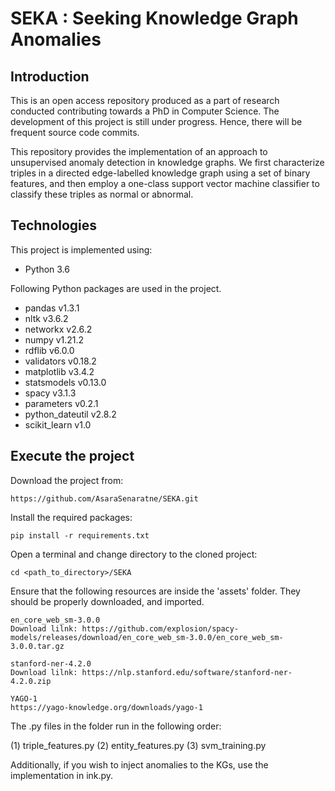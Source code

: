 # SEKA : Seeking Knowledge Graph Anomalies

## Introduction
This is an open access repository produced as a part of research conducted contributing towards a PhD in Computer Science. The development of this project is still under progress. Hence, there will be frequent source code commits.

This repository provides the implementation of an approach to unsupervised anomaly detection in knowledge graphs. We first 
characterize triples in a directed edge-labelled knowledge graph using a set of binary features, and then employ a one-class support vector machine classifier to classify these
triples  as normal or abnormal. 

## Technologies
This project is implemented using:
* Python 3.6

Following Python packages are used in the project. 
* pandas v1.3.1
* nltk v3.6.2
* networkx v2.6.2
* numpy v1.21.2
* rdflib v6.0.0
* validators v0.18.2
* matplotlib v3.4.2
* statsmodels v0.13.0
* spacy v3.1.3
* parameters v0.2.1
* python_dateutil v2.8.2
* scikit_learn v1.0


## Execute the project
Download the project from:
```
https://github.com/AsaraSenaratne/SEKA.git
```

Install the required packages:
```
pip install -r requirements.txt
```

Open a terminal and change directory to the cloned project:
```
cd <path_to_directory>/SEKA

```


Ensure that the following resources are inside the 'assets' folder. They should be properly
downloaded, and imported.
````
en_core_web_sm-3.0.0
Download lilnk: https://github.com/explosion/spacy-models/releases/download/en_core_web_sm-3.0.0/en_core_web_sm-3.0.0.tar.gz

stanford-ner-4.2.0
Download lilnk: https://nlp.stanford.edu/software/stanford-ner-4.2.0.zip

YAGO-1
https://yago-knowledge.org/downloads/yago-1

````


The .py files in the folder run in the following order:

(1) triple_features.py
(2) entity_features.py
(3) svm_training.py

Additionally, if you wish to inject anomalies to the KGs, use the implementation in ink.py.
